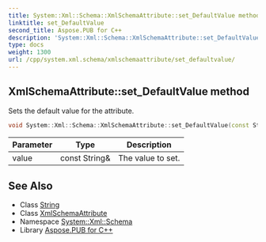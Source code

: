 ```yaml
---
title: System::Xml::Schema::XmlSchemaAttribute::set_DefaultValue method
linktitle: set_DefaultValue
second_title: Aspose.PUB for C++
description: 'System::Xml::Schema::XmlSchemaAttribute::set_DefaultValue method. Sets the default value for the attribute in C++.'
type: docs
weight: 1300
url: /cpp/system.xml.schema/xmlschemaattribute/set_defaultvalue/
---
```

## XmlSchemaAttribute::set_DefaultValue method


Sets the default value for the attribute.

```cpp
void System::Xml::Schema::XmlSchemaAttribute::set_DefaultValue(const String &value)
```


| Parameter | Type | Description |
| --- | --- | --- |
| value | const String\& | The value to set. |

## See Also

* Class [String](../../../system/string/)
* Class [XmlSchemaAttribute](../)
* Namespace [System::Xml::Schema](../../)
* Library [Aspose.PUB for C++](../../../)
